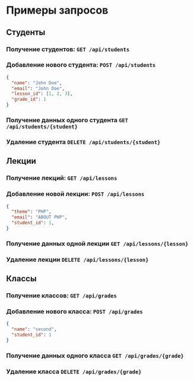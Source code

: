# Примеры запросов
## Студенты
### Получение студентов: `GET /api/students`
### Добавление нового студента: `POST /api/students`
``` json
{
  "name": "John Doe",
  "email": "John Doe",
  "lesson_id": [1, 2, 3],
  "grade_id": 1
}
```
### Получение данных одного студента `GET /api/students/{student}`
### Удаление студента `DELETE /api/students/{student}`

## Лекции
### Получение лекций: `GET /api/lessons`
### Добавление новой лекции: `POST /api/lessons`
``` json
{
  "theme": "PHP",
  "email": "ABOUT PHP",
  "student_id": 1,
}
```
### Получение данных одной лекции `GET /api/lessons/{lesson}`
### Удаление лекции `DELETE /api/lessons/{lesson}`

## Классы
### Получение классов: `GET /api/grades`
### Добавление нового класса: `POST /api/grades`
``` json
{
  "name": "second",
  "student_id": 1
}
```
### Получение данных одного класса `GET /api/grades/{grade}`
### Удаление класса `DELETE /api/grades/{grade}`
